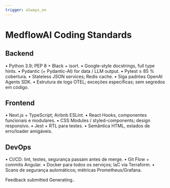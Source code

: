 ```yaml
---
trigger: always_on
---
```


# MedflowAI Coding Standards
## Backend
• Python 3.9; PEP 8 + Black + isort.
• Google-style docstrings, full type hints.
• Pydantic (+ Pydantic-AI) for data / LLM output.
• Pytest ≥ 85 % cobertura.
• Stateless JSON services; Redis cache.
• Siga padrões OpenAI Agents SDK.
• Estrutura de logs OTEL; exceções específicas; sem segredos em código.

## Frontend
• Next.js + TypeScript; Airbnb ESLint.
• React Hooks, componentes funcionais e modulares.
• CSS Modules / styled-components; design responsivo.
• Jest + RTL para testes.
• Semântica HTML, estados de erro/loader amigáveis.

## DevOps
• CI/CD: lint, testes, segurança passam antes de merge.
• Git Flow + commits Angular.
• Docker para todos os serviços; IaC via Terraform.
• Scans de segurança automáticos; métricas Prometheus/Grafana.

Feedback submitted
Generating..
